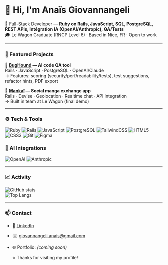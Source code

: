 <!-- Profile README for giovannangeli -->

<h1 align="left">👋 Hi, I'm Anaïs Giovannangeli</h1>

<p align="left">
🚀 Full-Stack Developer — <b>Ruby on Rails, JavaScript, SQL, PostgreSQL, REST APIs, Intégration IA (OpenAI/Anthropic), QA/Tests</b><br/>
🎓 Le Wagon Graduate (RNCP Level 6) · Based in Nice, FR · Open to work
</p>

---

### 🌟 Featured Projects

**🔹 [BugHound](https://github.com/giovannangeli/bughound) — AI code QA tool**  
Rails · JavaScript · PostgreSQL · OpenAI/Claude  
→ Features: scoring (security/perf/readability/tests), test suggestions, refactor hints, PDF export  

**🔹 [Mankaï](https://github.com/Ketmoss/MANKAI) — Social manga exchange app**  
Rails · Devise · Geolocation · Realtime chat · API integration  
→ Built in team at Le Wagon (final demo)

---

### ⚙️ Tech & Tools
![Ruby](https://img.shields.io/badge/Ruby-CC342D?logo=ruby&logoColor=white)
![Rails](https://img.shields.io/badge/Rails-D30001?logo=rubyonrails&logoColor=white)
![JavaScript](https://img.shields.io/badge/JavaScript-F7DF1E?logo=javascript&logoColor=black)
![PostgreSQL](https://img.shields.io/badge/PostgreSQL-316192?logo=postgresql&logoColor=white)
![TailwindCSS](https://img.shields.io/badge/Tailwind_CSS-38B2AC?logo=tailwind-css&logoColor=white)
![HTML5](https://img.shields.io/badge/HTML5-E34F26?logo=html5&logoColor=white)
![CSS3](https://img.shields.io/badge/CSS3-1572B6?logo=css3&logoColor=white)
![Git](https://img.shields.io/badge/Git-F05032?logo=git&logoColor=white)
![Figma](https://img.shields.io/badge/Figma-000000?logo=figma&logoColor=white)

### 🤖 AI Integrations
![OpenAI](https://img.shields.io/badge/OpenAI-412991?logo=openai&logoColor=white)
![Anthropic](https://img.shields.io/badge/Anthropic-000000?logo=anthropic&logoColor=white)


---

### 📈 Activity
<img src="https://github-readme-stats.vercel.app/api?username=giovannangeli&show_icons=true&hide_border=true" alt="GitHub stats" />
<br/>
<img src="https://github-readme-stats.vercel.app/api/top-langs/?username=giovannangeli&layout=compact&hide_border=true" alt="Top Langs" />

---

### 📫 Contact
- 💼 [LinkedIn](https://www.linkedin.com/in/anais-giovannangeli/)  
- ✉️ giovannangeli.anais@gmail.com  
- 🌐 Portfolio: *(coming soon)*

  ⭐️ Thanks for visiting my profile!
